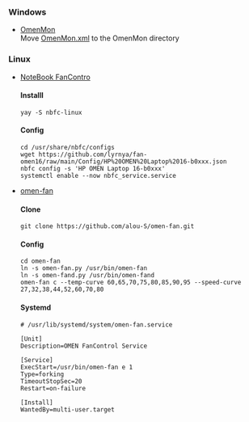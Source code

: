 ### Windows
- [OmenMon](https://github.com/OmenMon/OmenMon)<br>
  Move [OmenMon.xml](https://github.com/lyrnya/fan-omen16/blob/main/Config/OmenMon.xml.sys) to the OmenMon directory

### Linux
- [NoteBook FanContro](https://github.com/nbfc-linux/nbfc-linux)

  #### Installl
  ```
  yay -S nbfc-linux
  ```
  #### Config
  ```
  cd /usr/share/nbfc/configs
  wget https://github.com/lyrnya/fan-omen16/raw/main/Config/HP%20OMEN%20Laptop%2016-b0xxx.json
  nbfc config -s 'HP OMEN Laptop 16-b0xxx'
  systemctl enable --now nbfc_service.service
  ```  

- [omen-fan](https://github.com/alou-S/omen-fan)

  #### Clone
  ```
  git clone https://github.com/alou-S/omen-fan.git
  ```
  #### Config
  ```
  cd omen-fan
  ln -s omen-fan.py /usr/bin/omen-fan
  ln -s omen-fand.py /usr/bin/omen-fand
  omen-fan c --temp-curve 60,65,70,75,80,85,90,95 --speed-curve 27,32,38,44,52,60,70,80
  ```
  #### Systemd
  ```
  # /usr/lib/systemd/system/omen-fan.service
  
  [Unit]
  Description=OMEN FanControl Service
  
  [Service]
  ExecStart=/usr/bin/omen-fan e 1
  Type=forking
  TimeoutStopSec=20
  Restart=on-failure
  
  [Install]
  WantedBy=multi-user.target
  ```
